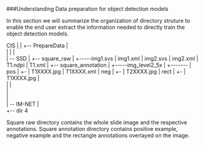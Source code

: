 ###Understanding Data preparation for object detection models 

In this section we will summarize the organization of directory struture to enable the end user extract the information needed to directly train the object detection models.

CIS
 |
 |
 +-- PrepareData
 |    
 |
 |  |  
 |  \-- SSD
 |       +-- square_raw
 |              +-----img1.svs
 |                    img1.xml
 |                    img2.svs
 |                    img2.xml
 |                    T1.ndpi
 |                    T1.xml
 |       +-- square_annotation
 |               +-----img_level2_5x
 |                         +-------
 |                               pos
 |                                 +-
 |                                  T1XXXX.jpg
 |                                  T1XXXX.xml
 |                               neg
 |                                  +-
 |                                   T2XXXX.jpg
 |                               rect
 |                                   +-
 |                                    T1XXXX.jpg
 |    
 |
 |   
 |  
 |   
 |  \-- IM-NET
 |    
 +-- dir 4


                            
Square raw directory contains the whole slide image and the respective annotations.
Square annotation directory contains positive example, negative example and the rectangle annotations overlayed on the image.
